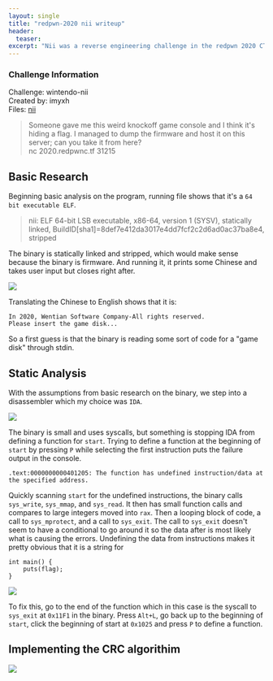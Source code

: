 ```yaml
---
layout: single
title: "redpwn-2020 nii writeup"
header:
  teaser:
excerpt: "Nii was a reverse engineering challenge in the redpwn 2020 CTF that required implementing a CRC algorithim after reversing assembly."
---
```


### Challenge Information

Challenge: wintendo-nii  
Created by: imyxh  
Files: [nii](/assets/files/nii)
>Someone gave me this weird knockoff game console and I think it's hiding a flag. I managed to dump the firmware and host it on this server; can you take it from here?  
>nc 2020.redpwnc.tf 31215

## Basic Research

Beginning basic analysis on the program, running file shows that it's a `64 bit executable ELF`.

>nii: ELF 64-bit LSB executable, x86-64, version 1 (SYSV), statically linked, BuildID[sha1]=8def7e412da3017e4dd7fcf2c2d6ad0ac37ba8e4, stripped

The binary is statically linked and stripped, which would make sense because the binary is firmware. And running it, it prints some Chinese and takes user input but closes right after.

![](/content/OEP/nii/run.PNG)

Translating the Chinese to English shows that it is:

```
In 2020, Wentian Software Company-All rights reserved.
Please insert the game disk...
```

So a first guess is that the binary is reading some sort of code for a "game disk" through stdin.

## Static Analysis

With the assumptions from basic research on the binary, we step into a disassembler which my choice was `IDA`.

![](/content/OEP/nii/start.PNG)

The binary is small and uses syscalls, but something is stopping IDA from defining a function for `start`. Trying to define a function at the beginning of `start` by pressing `P` while selecting the first instruction puts the failure output in the console.

```
.text:0000000000401205: The function has undefined instruction/data at the specified address.
```

Quickly scanning `start` for the undefined instructions, the binary calls `sys_write`, `sys_mmap`, and `sys_read`. It then has small function calls and compares to large integers moved into `rax`. Then a looping block of code, a call to `sys_mprotect`, and a call to `sys_exit`. The call to `sys_exit` doesn't seem to have a conditional to go around it so the data after is most likely what is causing the errors. Undefining the data from instructions makes it pretty obvious that it is a string for 
```
int main() {
    puts(flag);
}
```

![](/content/OEP/nii/dataend.PNG)

To fix this, go to the end of the function which in this case is the syscall to `sys_exit` at `0x11F1` in the binary. Press `Alt+L`, go back up to the beginning of `start`, click the beginning of start at `0x1025` and press `P` to define a function. 

## Implementing the CRC algorithim 



![](/content/OEP/nii/flag.PNG)